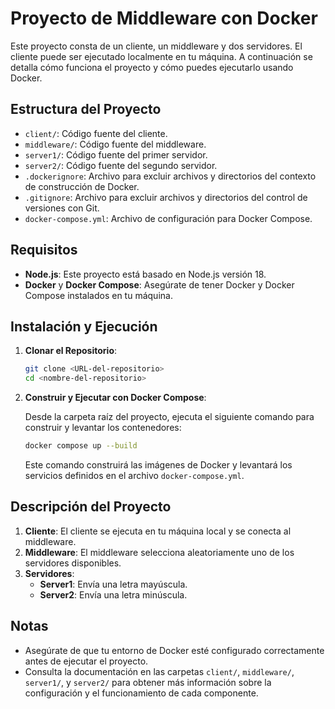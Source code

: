 # Proyecto de Middleware con Docker

Este proyecto consta de un cliente, un middleware y dos servidores. El cliente puede ser ejecutado localmente en tu máquina. A continuación se detalla cómo funciona el proyecto y cómo puedes ejecutarlo usando Docker.

## Estructura del Proyecto

- `client/`: Código fuente del cliente.
- `middleware/`: Código fuente del middleware.
- `server1/`: Código fuente del primer servidor.
- `server2/`: Código fuente del segundo servidor.
- `.dockerignore`: Archivo para excluir archivos y directorios del contexto de construcción de Docker.
- `.gitignore`: Archivo para excluir archivos y directorios del control de versiones con Git.
- `docker-compose.yml`: Archivo de configuración para Docker Compose.

## Requisitos

- **Node.js**: Este proyecto está basado en Node.js versión 18.
- **Docker** y **Docker Compose**: Asegúrate de tener Docker y Docker Compose instalados en tu máquina.

## Instalación y Ejecución

1. **Clonar el Repositorio**:

   ```bash
   git clone <URL-del-repositorio>
   cd <nombre-del-repositorio>
   ```

2. **Construir y Ejecutar con Docker Compose**:

   Desde la carpeta raíz del proyecto, ejecuta el siguiente comando para construir y levantar los contenedores:

   ```bash
   docker compose up --build
   ```

   Este comando construirá las imágenes de Docker y levantará los servicios definidos en el archivo `docker-compose.yml`.

## Descripción del Proyecto

1. **Cliente**: El cliente se ejecuta en tu máquina local y se conecta al middleware.
2. **Middleware**: El middleware selecciona aleatoriamente uno de los servidores disponibles.
3. **Servidores**:
   - **Server1**: Envía una letra mayúscula.
   - **Server2**: Envía una letra minúscula.

## Notas

- Asegúrate de que tu entorno de Docker esté configurado correctamente antes de ejecutar el proyecto.
- Consulta la documentación en las carpetas `client/`, `middleware/`, `server1/`, y `server2/` para obtener más información sobre la configuración y el funcionamiento de cada componente.
